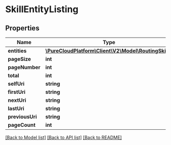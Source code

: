 # SkillEntityListing

## Properties
Name | Type | Description | Notes
------------ | ------------- | ------------- | -------------
**entities** | [**\PureCloudPlatform\Client\V2\Model\RoutingSkill[]**](RoutingSkill.md) |  | [optional] 
**pageSize** | **int** |  | [optional] 
**pageNumber** | **int** |  | [optional] 
**total** | **int** |  | [optional] 
**selfUri** | **string** |  | [optional] 
**firstUri** | **string** |  | [optional] 
**nextUri** | **string** |  | [optional] 
**lastUri** | **string** |  | [optional] 
**previousUri** | **string** |  | [optional] 
**pageCount** | **int** |  | [optional] 

[[Back to Model list]](../README.md#documentation-for-models) [[Back to API list]](../README.md#documentation-for-api-endpoints) [[Back to README]](../README.md)


